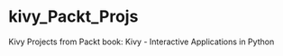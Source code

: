 kivy_Packt_Projs
================

Kivy Projects from Packt book: Kivy - Interactive Applications in Python
